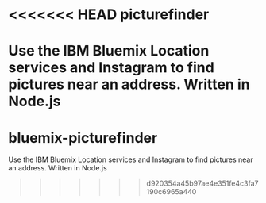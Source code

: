 <<<<<<< HEAD
picturefinder
=============

Use the IBM Bluemix Location services and Instagram to find pictures near an address.  Written in Node.js
=======
bluemix-picturefinder
=====================

Use the IBM Bluemix Location services and Instagram to find pictures near an address. Written in Node.js
>>>>>>> d920354a45b97ae4e351fe4c3fa7190c6965a440

